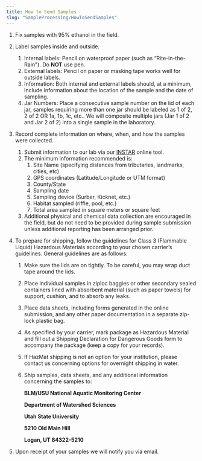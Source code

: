 ```yaml
---
title: How to Send Samples
slug: "SampleProcessing/HowToSendSamples"
---
```


1. Fix samples with 95% ethanol in the field.
1. Label samples inside and outside.
    1. Internal labels: Pencil on waterproof paper (such as “Rite-in-the-Rain"). Do **NOT** use pen.
    1. External labels: Pencil on paper or masking tape works well for outside labels.
    1. Information: Both internal and external labels should, at a minimum, include information about the location of the sample and the date of sampling.
    1. Jar Numbers: Place a consecutive sample number on the lid of each jar, samples requiring more than one jar should be labeled as 1 of 2, 2 of 2 OR 1a, 1b, 1c, etc.. We will composite multiple jars (Jar 1 of 2 and Jar 2 of 2) into a single sample in the laboratory.
1. Record complete information on where, when, and how the samples were collected.
    1. Submit information to our lab via our [INSTAR](http://instar.namc-usu.org) online tool.
    1. The minimum information recommended is:
        1. Site Name (specifying distances from tributaries, landmarks, cities, etc)
        2. GPS coordinates (Latitude/Longitude or UTM format)
        3. County/State
        4. Sampling date
        5. Sampling device (Surber, Kicknet, etc.)
        6. Habitat sampled (riffle, pool, etc.)
        7. Total area sampled in square meters or square feet
    3. Additional physical and chemical data collection are encouraged in the field, but do not need to be provided during sample submission unless additional reporting has been arranged prior.
1. To prepare for shipping, follow the guidelines for Class 3 (Flammable Liquid) Hazardous Materials according to your chosen carrier’s guidelines. General guidelines are as follows:
    1. Make sure the lids are on tightly. To be careful, you may wrap duct tape around the lids.
    2. Place individual samples in ziploc baggies or other secondary sealed containers lined with absorbent material (such as paper towels) for support, cushion, and to absorb any leaks.
    3. Place data sheets, including forms generated in the online submission, and any other paper documentation in a separate zip-lock plastic bag.
    4. As specified by your carrier, mark package as Hazardous Material and fill out a Shipping Declaration for Dangerous Goods form to accompany the package (keep a copy for your records).
    5. If HazMat shipping is not an option for your institution, please contact us concerning options for overnight shipping in water.
    6. Ship samples, data sheets, and any additional information concerning the samples to:
     
        **BLM/USU National Aquatic Monitoring Center**

        **Department of Watershed Sciences**

        **Utah State University**

        **5210 Old Main Hill**

        **Logan, UT 84322-5210**

1. Upon receipt of your samples we will notify you via email.
